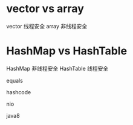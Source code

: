 

# vector vs array

vector 线程安全
array 非线程安全

# HashMap vs HashTable

HashMap 非线程安全
HashTable 线程安全

equals

hashcode

nio

java8
